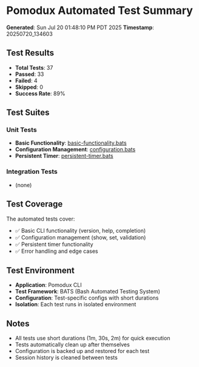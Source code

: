 # Pomodux Automated Test Summary

**Generated**: Sun Jul 20 01:48:10 PM PDT 2025
**Timestamp**: 20250720_134603

## Test Results

- **Total Tests**: 37
- **Passed**: 33
- **Failed**: 4
- **Skipped**: 0
- **Success Rate**: 89%

## Test Suites

### Unit Tests
- **Basic Functionality**: [basic-functionality.bats](/home/ritchie/workspace/pomodux/tests/reports/basic-functionality-20250720_134603.tap)
- **Configuration Management**: [configuration.bats](/home/ritchie/workspace/pomodux/tests/reports/configuration-20250720_134603.tap)
- **Persistent Timer**: [persistent-timer.bats](/home/ritchie/workspace/pomodux/tests/reports/persistent-timer-20250720_134603.tap)

### Integration Tests
- (none)

## Test Coverage

The automated tests cover:

- ✅ Basic CLI functionality (version, help, completion)
- ✅ Configuration management (show, set, validation)
- ✅ Persistent timer functionality
- ✅ Error handling and edge cases

## Test Environment

- **Application**: Pomodux CLI
- **Test Framework**: BATS (Bash Automated Testing System)
- **Configuration**: Test-specific configs with short durations
- **Isolation**: Each test runs in isolated environment

## Notes

- All tests use short durations (1m, 30s, 2m) for quick execution
- Tests automatically clean up after themselves
- Configuration is backed up and restored for each test
- Session history is cleaned between tests

